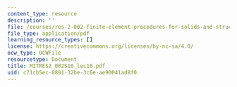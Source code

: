 ```yaml
---
content_type: resource
description: ''
file: /courses/res-2-002-finite-element-procedures-for-solids-and-structures-spring-2010/c71cb5ec889132be3c6eae90041ad8f0_MITRES2_002S10_lec10.pdf
file_type: application/pdf
learning_resource_types: []
license: https://creativecommons.org/licenses/by-nc-sa/4.0/
ocw_type: OCWFile
resourcetype: Document
title: MITRES2_002S10_lec10.pdf
uid: c71cb5ec-8891-32be-3c6e-ae90041ad8f0
---
```

